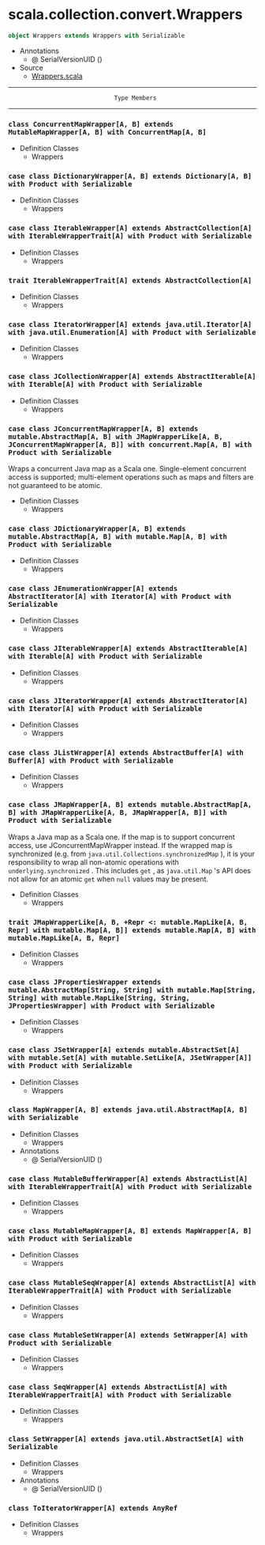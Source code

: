 
#                      scala.collection.convert.Wrappers                      #

```scala
object Wrappers extends Wrappers with Serializable
```

* Annotations
  * @ SerialVersionUID ()
* Source
  * [Wrappers.scala](https://github.com/scala/scala/tree/6d09a1ba5f/src/library/scala/collection/convert/Wrappers.scala#L1)


--------------------------------------------------------------------------------
                                  Type Members
--------------------------------------------------------------------------------


### `class ConcurrentMapWrapper[A, B] extends MutableMapWrapper[A, B] with ConcurrentMap[A, B]` ###

* Definition Classes
  * Wrappers


### `case class DictionaryWrapper[A, B] extends Dictionary[A, B] with Product with Serializable` ###

* Definition Classes
  * Wrappers


### `case class IterableWrapper[A] extends AbstractCollection[A] with IterableWrapperTrait[A] with Product with Serializable` ###

* Definition Classes
  * Wrappers


### `trait IterableWrapperTrait[A] extends AbstractCollection[A]`            ###

* Definition Classes
  * Wrappers


### `case class IteratorWrapper[A] extends java.util.Iterator[A] with java.util.Enumeration[A] with Product with Serializable` ###

* Definition Classes
  * Wrappers


### `case class JCollectionWrapper[A] extends AbstractIterable[A] with Iterable[A] with Product with Serializable` ###

* Definition Classes
  * Wrappers


### `case class JConcurrentMapWrapper[A, B] extends mutable.AbstractMap[A, B] with JMapWrapperLike[A, B, JConcurrentMapWrapper[A, B]] with concurrent.Map[A, B] with Product with Serializable` ###

Wraps a concurrent Java map as a Scala one. Single-element concurrent access is
supported; multi-element operations such as maps and filters are not guaranteed
to be atomic.

* Definition Classes
  * Wrappers


### `case class JDictionaryWrapper[A, B] extends mutable.AbstractMap[A, B] with mutable.Map[A, B] with Product with Serializable` ###

* Definition Classes
  * Wrappers


### `case class JEnumerationWrapper[A] extends AbstractIterator[A] with Iterator[A] with Product with Serializable` ###

* Definition Classes
  * Wrappers


### `case class JIterableWrapper[A] extends AbstractIterable[A] with Iterable[A] with Product with Serializable` ###

* Definition Classes
  * Wrappers


### `case class JIteratorWrapper[A] extends AbstractIterator[A] with Iterator[A] with Product with Serializable` ###

* Definition Classes
  * Wrappers


### `case class JListWrapper[A] extends AbstractBuffer[A] with Buffer[A] with Product with Serializable` ###

* Definition Classes
  * Wrappers


### `case class JMapWrapper[A, B] extends mutable.AbstractMap[A, B] with JMapWrapperLike[A, B, JMapWrapper[A, B]] with Product with Serializable` ###

Wraps a Java map as a Scala one. If the map is to support concurrent access, use
JConcurrentMapWrapper instead. If the wrapped map is synchronized (e.g. from
 `java.util.Collections.synchronizedMap` ), it is your responsibility to wrap
all non-atomic operations with `underlying.synchronized` . This includes `get` ,
as `java.util.Map` 's API does not allow for an atomic `get` when `null` values
may be present.

* Definition Classes
  * Wrappers


### `trait JMapWrapperLike[A, B, +Repr <: mutable.MapLike[A, B, Repr] with mutable.Map[A, B]] extends mutable.Map[A, B] with mutable.MapLike[A, B, Repr]` ###

* Definition Classes
  * Wrappers


### `case class JPropertiesWrapper extends mutable.AbstractMap[String, String] with mutable.Map[String, String] with mutable.MapLike[String, String, JPropertiesWrapper] with Product with Serializable` ###

* Definition Classes
  * Wrappers


### `case class JSetWrapper[A] extends mutable.AbstractSet[A] with mutable.Set[A] with mutable.SetLike[A, JSetWrapper[A]] with Product with Serializable` ###

* Definition Classes
  * Wrappers


### `class MapWrapper[A, B] extends java.util.AbstractMap[A, B] with Serializable` ###

* Definition Classes
  * Wrappers
* Annotations
  * @ SerialVersionUID ()


### `case class MutableBufferWrapper[A] extends AbstractList[A] with IterableWrapperTrait[A] with Product with Serializable` ###

* Definition Classes
  * Wrappers


### `case class MutableMapWrapper[A, B] extends MapWrapper[A, B] with Product with Serializable` ###

* Definition Classes
  * Wrappers


### `case class MutableSeqWrapper[A] extends AbstractList[A] with IterableWrapperTrait[A] with Product with Serializable` ###

* Definition Classes
  * Wrappers


### `case class MutableSetWrapper[A] extends SetWrapper[A] with Product with Serializable` ###

* Definition Classes
  * Wrappers


### `case class SeqWrapper[A] extends AbstractList[A] with IterableWrapperTrait[A] with Product with Serializable` ###

* Definition Classes
  * Wrappers


### `class SetWrapper[A] extends java.util.AbstractSet[A] with Serializable` ###

* Definition Classes
  * Wrappers
* Annotations
  * @ SerialVersionUID ()


### `class ToIteratorWrapper[A] extends AnyRef`                              ###

* Definition Classes
  * Wrappers


